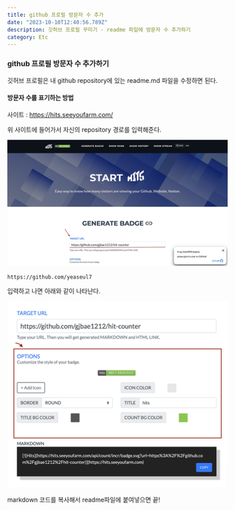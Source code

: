 ```yaml
---
title: github 프로필 방문자 수 추가
date: "2023-10-10T12:40:56.789Z"
description: 깃허브 프로필 꾸미기 - readme 파일에 방문자 수 추가하기
category: Etc
---
```


### github 프로필 방문자 수 추가하기

깃허브 프로필은 내 github repository에 있는 readme.md 파일을 수정하면 된다.

#### 방문자 수를 표기하는 방법

사이트 : https://hits.seeyoufarm.com/

위 사이트에 들어가서 자신의 repository 경로를 입력해준다.

![seeyoufarm사이트이미지](../github-profile-visitant/profileVisitor.png)

```
https://github.com/yeaseul7
```

입력하고 나면 아래와 같이 나타난다.

![seeyoufarm사이트이미지](../github-profile-visitant/visitorMd.png)

markdown 코드를 복사해서 readme파일에 붙여넣으면 끝!
